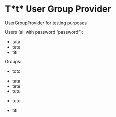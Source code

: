 T\*t\* User Group Provider
========================

UserGroupProvider for testing purposes.

Users (all with password "password"):
* tata
* tete
* titi

Groups:
* toto
 - tata
 - tete
 - tutu
* tutu
 - titi
